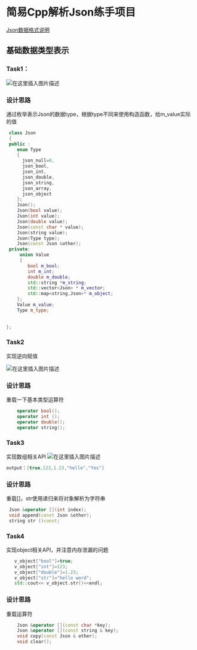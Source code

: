 # 简易Cpp解析Json练手项目
[Json数据格式说明](http://json.org/json-en.html)
## 基础数据类型表示
### Task1：
![在这里插入图片描述](https://img-blog.csdnimg.cn/6dd2e2355f1c426ba36a258f9d7bfb82.png)
### 设计思路
通过枚举表示Json的数据type，根据type不同来使用构造函数，给m_value实际的值
```cpp
 class Json
 {
 public :
    enum Type
    {
      json_null=0,
      json_bool,
      json_int,
      json_double,
      json_string,
      json_array,
      json_object
    };
    Json();
    Json(bool value);
    Json(int value);
    Json(double value);
    Json(const char * value);
    Json(string value);
    Json(Type type);
    Json(const Json &other);
 private:
     union Value
     {
        bool m_bool;
        int m_int;
        double m_double;
        std::string *m_string;
        std::vector<Json> * m_vector;
        std::map<string,Json>* m_object;
    };
    Value m_value;
    Type m_type;
   
             
};
```
### Task2
实现逆向赋值

![在这里插入图片描述](https://img-blog.csdnimg.cn/2b00b46b039840a1b5d0d216e49664a9.png)
### 设计思路
重载一下基本类型运算符
```cpp
    operator bool();
    operator int ();
    operator double();
    operator string();
```
### Task3
实现数组相关API
![在这里插入图片描述](https://img-blog.csdnimg.cn/e37593b7431e4f56b66ebd40baae2a88.png)

```cpp
output：[true,123,1.23,"hello","Yes"]
```
### 设计思路
重载[]，str使用递归来将对象解析为字符串
```cpp
 Json &operator [](int index);
 void append(const Json &other);
 string str ()const;

```
### Task4
实现object相关API，并注意内存泄漏的问题

```cpp
   v_object["bool"]=true;
   v_object["int"]=123;
   v_object["double"]=1.23;
   v_object["str"]="hello word";
   std::cout<< v_object.str()<<endl;
```
### 设计思路
重载运算符
```cpp
    Json &operator [](const char *key);
    Json &operator [](const string & key);
    void copy(const Json & other);
    void clear();
```

